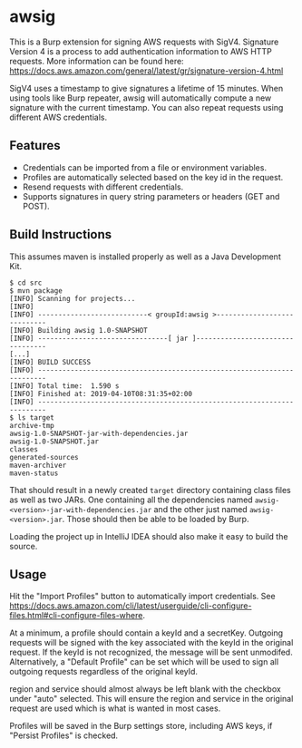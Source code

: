 # awsig
This is a Burp extension for signing AWS requests with SigV4. Signature Version 4 is a process to add authentication information to AWS HTTP requests. More information can be found here: https://docs.aws.amazon.com/general/latest/gr/signature-version-4.html

SigV4 uses a timestamp to give signatures a lifetime of 15 minutes. When using tools like Burp repeater, awsig will automatically compute a new signature with the current timestamp. You can also repeat requests using different AWS credentials.

## Features
- Credentials can be imported from a file or environment variables.
- Profiles are automatically selected based on the key id in the request.
- Resend requests with different credentials.
- Supports signatures in query string parameters or headers (GET and POST).


## Build Instructions
This assumes maven is installed properly as well as a Java Development Kit.

```
$ cd src
$ mvn package
[INFO] Scanning for projects...
[INFO]
[INFO] ---------------------------< groupId:awsig >----------------------------
[INFO] Building awsig 1.0-SNAPSHOT
[INFO] --------------------------------[ jar ]---------------------------------
[...]
[INFO] BUILD SUCCESS
[INFO] ------------------------------------------------------------------------
[INFO] Total time:  1.590 s
[INFO] Finished at: 2019-04-10T08:31:35+02:00
[INFO] ------------------------------------------------------------------------
$ ls target
archive-tmp
awsig-1.0-SNAPSHOT-jar-with-dependencies.jar
awsig-1.0-SNAPSHOT.jar
classes
generated-sources
maven-archiver
maven-status
```

That should result in a newly created `target` directory containing class files
as well as two JARs. One containing all the dependencies named
`awsig-<version>-jar-with-dependencies.jar` and the other just named
`awsig-<version>.jar`. Those should then be able to be loaded by Burp.

Loading the project up in IntelliJ IDEA should also make it easy to build the
source.


## Usage
Hit the "Import Profiles" button to automatically import credentials. See https://docs.aws.amazon.com/cli/latest/userguide/cli-configure-files.html#cli-configure-files-where.

At a minimum, a profile should contain a keyId and a secretKey. Outgoing requests will be signed with the key associated with the keyId in the original request. If the keyId is not recognized, the message will be sent unmodifed. Alternatively, a "Default Profile" can be set which will be used to sign all outgoing requests regardless of the original keyId.

region and service should almost always be left blank with the checkbox under "auto" selected. This will ensure the region and service in the original request are used which is what is wanted in most cases.

Profiles will be saved in the Burp settings store, including AWS keys, if "Persist Profiles" is checked.
